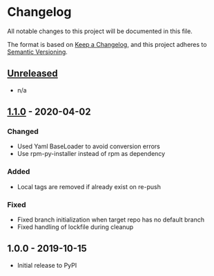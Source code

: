 # Changelog

All notable changes to this project will be documented in this file.

The format is based on [Keep a Changelog](https://keepachangelog.com/en/1.0.0/),
and this project adheres to [Semantic Versioning](https://semver.org/spec/v2.0.0.html).

## [Unreleased]

- n/a

## [1.1.0] - 2020-04-02

### Changed
- Used Yaml BaseLoader to avoid conversion errors
- Use rpm-py-installer instead of rpm as dependency

### Added
- Local tags are removed if already exist on re-push

### Fixed
- Fixed branch initialization when target repo has no default branch
- Fixed handling of lockfile during cleanup

## 1.0.0 - 2019-10-15

- Initial release to PyPI

[Unreleased]: https://github.com/release-engineering/alt-src/compare/v1.1.0...HEAD
[1.1.0]: https://github.com/release-engineering/alt-src/compare/v1.0.0...v1.1.0
